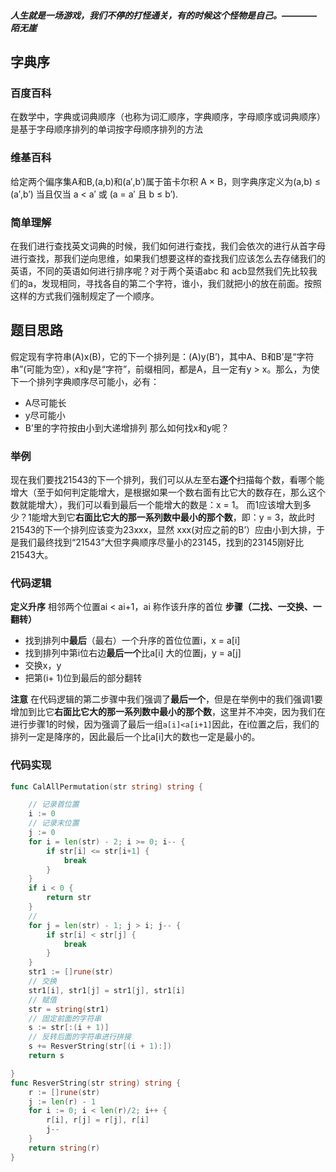 ##### 人生就是一场游戏，我们不停的打怪通关，有的时候这个怪物是自己。————陌无崖

## 字典序

### 百度百科
在数学中，字典或词典顺序（也称为词汇顺序，字典顺序，字母顺序或词典顺序）是基于字母顺序排列的单词按字母顺序排列的方法

### 维基百科
给定两个偏序集A和B,(a,b)和(a′,b′)属于笛卡尔积 A × B，则字典序定义为(a,b) ≤ (a′,b′) 当且仅当 a < a′ 或 (a = a′ 且 b ≤ b′).

### 简单理解
在我们进行查找英文词典的时候，我们如何进行查找，我们会依次的进行从首字母进行查找，那我们逆向思维，如果我们想要这样的查找我们应该怎么去存储我们的英语，不同的英语如何进行排序呢？对于两个英语abc 和 acb显然我们先比较我们的a，发现相同，寻找各自的第二个字符，谁小，我们就把小的放在前面。按照这样的方式我们强制规定了一个顺序。 

## 题目思路
假定现有字符串(A)x(B)，它的下一个排列是：(A)y(B’)，其中A、B和B’是“字符串”(可能为空），x和y是“字符”，前缀相同，都是A，且一定有y > x。那么，为使下一个排列字典顺序尽可能小，必有：
- A尽可能长
- y尽可能小
- B’里的字符按由小到大递增排列
那么如何找x和y呢？

### 举例
现在我们要找21543的下一个排列，我们可以从左至右**逐个**扫描每个数，看哪个能增大（至于如何判定能增大，是根据如果一个数右面有比它大的数存在，那么这个数就能增大），我们可以看到最后一个能增大的数是：x = 1。
而1应该增大到多少？1能增大到它**右面比它大的那一系列数中最小的那个数**，即：y = 3，故此时21543的下一个排列应该变为23xxx，显然 xxx(对应之前的B’）应由小到大排，于是我们最终找到“21543”大但字典顺序尽量小的23145，找到的23145刚好比21543大。

### 代码逻辑

**定义升序**
相邻两个位置ai < ai+1，ai 称作该升序的首位
**步骤（二找、一交换、一翻转）**
- 找到排列中**最后**（最右）一个升序的首位位置i，x = a[i]
- 找到排列中第i位右边**最后一个**比a[i] 大的位置j，y = a[j]
- 交换x，y
- 把第(i+ 1)位到最后的部分翻转

**注意**
在代码逻辑的第二步骤中我们强调了**最后一个**，但是在举例中的我们强调1要增加到比它**右面比它大的那一系列数中最小的那个数**，这里并不冲突，因为我们在进行步骤1的时候，因为强调了最后一组`a[i]<a[i+1]`因此，在i位置之后，我们的排列一定是降序的，因此最后一个比a[i]大的数也一定是最小的。

### 代码实现
```go
func CalAllPermutation(str string) string {

	// 记录首位置
	i := 0
	// 记录末位置
	j := 0
	for i = len(str) - 2; i >= 0; i-- {
		if str[i] <= str[i+1] {
			break
		}
	}
	if i < 0 {
		return str
	}
	//
	for j = len(str) - 1; j > i; j-- {
		if str[i] < str[j] {
			break
		}
	}
	str1 := []rune(str)
	// 交换
	str1[i], str1[j] = str1[j], str1[i]
	// 赋值
	str = string(str1)
	// 固定前面的字符串
	s := str[:(i + 1)]
	// 反转后面的字符串进行拼接
	s += ResverString(str[(i + 1):])
	return s

}
func ResverString(str string) string {
	r := []rune(str)
	j := len(r) - 1
	for i := 0; i < len(r)/2; i++ {
		r[i], r[j] = r[j], r[i]
		j--
	}
	return string(r)
}
```

